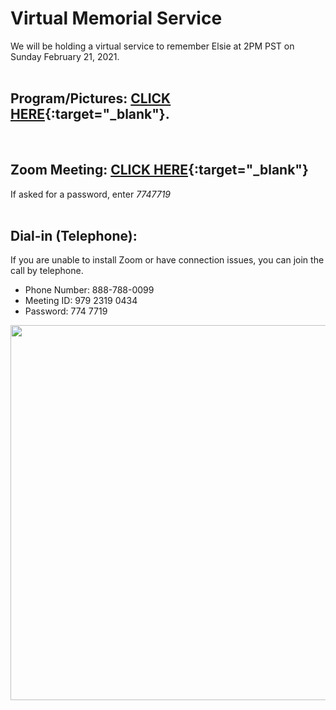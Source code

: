 

# Virtual Memorial Service

We will be holding a virtual service to remember Elsie at 2PM PST on Sunday February 21, 2021.
<br />
<br />


## Program/Pictures: [CLICK HERE](https://bit.ly/remembering-elsie-guide){:target="_blank"}.

<br />

## Zoom Meeting: [CLICK HERE](https://bit.ly/remembering-elsie-zoom){:target="_blank"}

If asked for a password, enter _7747719_
<br />
<br />

## Dial-in (Telephone):

If you are unable to install Zoom or have connection issues, you can join the call by telephone.

 - Phone Number: 888-788-0099
 - Meeting ID: 979 2319 0434
 - Password: 774 7719

<a href="https://bit.ly/remembering-elsie-program" target="_blank"><img src="https://lh5.googleusercontent.com/_MHdqY7FyEunYLCZPMzJ5gichqS1LGIMMP99bEqM1FIpUEcr4B0aGxocCbwP57Er8zYkHmcoLVpyBHkl3HFE4EbHPJDfBxzXK_oj55lH_3gNufkTlgzhoGWMpupjJg=w604" width="600px" /></a>
